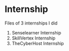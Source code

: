# Internship
Files of 3 internships I did
1. Senselearner Internship
2. SkillVertex Internship
3. TheCyberHost Internship
